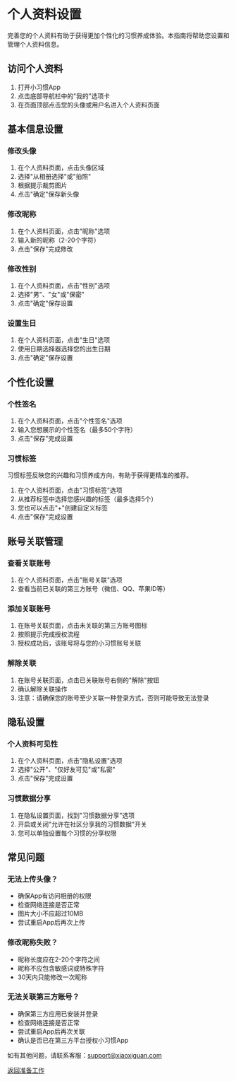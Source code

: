 # 个人资料设置

完善您的个人资料有助于获得更加个性化的习惯养成体验。本指南将帮助您设置和管理个人资料信息。

## 访问个人资料

1. 打开小习惯App
2. 点击底部导航栏中的"我的"选项卡
3. 在页面顶部点击您的头像或用户名进入个人资料页面

## 基本信息设置

### 修改头像
1. 在个人资料页面，点击头像区域
2. 选择"从相册选择"或"拍照"
3. 根据提示裁剪图片
4. 点击"确定"保存新头像

### 修改昵称
1. 在个人资料页面，点击"昵称"选项
2. 输入新的昵称（2-20个字符）
3. 点击"保存"完成修改

### 修改性别
1. 在个人资料页面，点击"性别"选项
2. 选择"男"、"女"或"保密"
3. 点击"确定"保存设置

### 设置生日
1. 在个人资料页面，点击"生日"选项
2. 使用日期选择器选择您的出生日期
3. 点击"确定"保存设置

## 个性化设置

### 个性签名
1. 在个人资料页面，点击"个性签名"选项
2. 输入您想展示的个性签名（最多50个字符）
3. 点击"保存"完成设置

### 习惯标签
习惯标签反映您的兴趣和习惯养成方向，有助于获得更精准的推荐。
1. 在个人资料页面，点击"习惯标签"选项
2. 从推荐标签中选择您感兴趣的标签（最多选择5个）
3. 您也可以点击"+"创建自定义标签
4. 点击"保存"完成设置

## 账号关联管理

### 查看关联账号
1. 在个人资料页面，点击"账号关联"选项
2. 查看当前已关联的第三方账号（微信、QQ、苹果ID等）

### 添加关联账号
1. 在账号关联页面，点击未关联的第三方账号图标
2. 按照提示完成授权流程
3. 授权成功后，该账号将与您的小习惯账号关联

### 解除关联
1. 在账号关联页面，点击已关联账号右侧的"解除"按钮
2. 确认解除关联操作
3. 注意：请确保您的账号至少关联一种登录方式，否则可能导致无法登录

## 隐私设置

### 个人资料可见性
1. 在个人资料页面，点击"隐私设置"选项
2. 选择"公开"、"仅好友可见"或"私密"
3. 点击"保存"完成设置

### 习惯数据分享
1. 在隐私设置页面，找到"习惯数据分享"选项
2. 开启或关闭"允许在社区分享我的习惯数据"开关
3. 您可以单独设置每个习惯的分享权限

## 常见问题

### 无法上传头像？
- 确保App有访问相册的权限
- 检查网络连接是否正常
- 图片大小不应超过10MB
- 尝试重启App后再次上传

### 修改昵称失败？
- 昵称长度应在2-20个字符之间
- 昵称不应包含敏感词或特殊字符
- 30天内只能修改一次昵称

### 无法关联第三方账号？
- 确保第三方应用已安装并登录
- 检查网络连接是否正常
- 尝试重启App后再次关联
- 确认是否已在第三方平台授权小习惯App

如有其他问题，请联系客服：support@xiaoxiguan.com

[返回准备工作](/FunctionGuider.md)